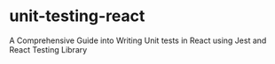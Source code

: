 # unit-testing-react
A Comprehensive Guide into Writing Unit tests in React using Jest and React Testing Library
